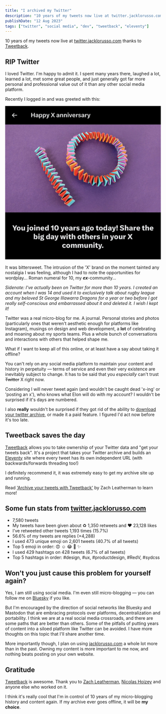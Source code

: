 ```yaml
---
title: "I archived my Twitter"
description: "10 years of my tweets now live at twitter.jacklorusso.com thanks to Tweetback"
publishDate: "12 Aug 2023"
tags: ["twitter", "social media", "dev", "tweetback", "eleventy"]
---
```


10 years of my tweets now live at [twitter.jacklorusso.com](https://twitter.jacklorusso.com) thanks to [Tweetback](https://github.com/tweetback/tweetback).

## RIP Twitter

I loved Twitter. I'm happy to admit it. I spent many years there, laughed a lot, learned a lot, met some great people, and just generally got far more personal and professional value out of it than any other social media platform.

Recently I logged in and was greeted with this:

![Screenshot from Twitter with text that reads "Happy X anniversary! You joined 10 years ago today! Share the big day with others in your X community." There is a picture with a stylised origami '10'.](./twitter-10.jpg)

It was bittersweet. The intrusion of the 'X' brand on the moment tainted any nostalgia I was feeling, although I had to note the opportunities for wordplay... Roman numeral for 10, my _**ex**_-community...

_Sidenote: I've actually been on Twitter for more than 10 years. I created an account when I was 14 and used it to exclusively talk about rugby league and my beloved St George Illawarra Dragons for a year or two before I got really self-conscious and embarrassed about it and deleted it. I wish I kept it!_

Twitter was a real micro-blog for me. A journal. Personal stories and photos (particularly ones that weren't aesthetic enough for platforms like Instagram), musings on design and web development, a **lot** of celebrating and moaning about my sports teams. Plus a whole bunch of conversations and interactions with others that helped shape me.

What if I want to keep all of this online, or at least have a say about taking it offline?

You can't rely on any social media platform to maintain your content and history in perpetuity — terms of service and even their very existence are inevitably subject to change. It has to be said that you _especially_ can't trust ~~Twitter~~ X right now.

Considering I will never tweet again (and wouldn't be caught dead 'x-ing' or 'posting an x'), who knows what Elon will do with my account? I wouldn't be surprised if it's days are numbered.

I also **really** wouldn't be surprised if they got rid of the ability to [download your twitter archive](https://help.twitter.com/en/managing-your-account/how-to-download-your-twitter-archive), or made it a paid feature. I figured I'd act now before it's too late.

## Tweetback saves the day

[Tweetback](https://github.com/tweetback/tweetback/) allows you to take ownership of your Twitter data and "get your tweets back". It's a project that takes your Twitter archive and builds an [Eleventy](https://www.11ty.dev) site where every tweet has its own independent URL (with backwards/forwards threading too!)

I definitely recommend it, it was extremely easy to get my archive site up and running.

Read ['Archive your tweets with Tweetback'](https://www.zachleat.com/web/tweetback/) by Zach Leatherman to learn more!

## Some fun stats from [twitter.jacklorusso.com](https://twitter.jacklorusso.com)

- 7,580 tweets
- My tweets have been given about ♻️ 1,350 retweets and ❤️ 23,128 likes
- I’ve retweeted other tweets 1,193 times (15.7%)
- 56.6% of my tweets are replies (×4,288)
- I used 473 unique emoji on 2,601 tweets (40.7% of all tweets)
- Top 5 emoji in order: 😍 ☺️ 😂 🙌 ✨
- I used 429 hashtags on 428 tweets (6.7% of all tweets)
- Top 5 hashtags in order: #design, #ux, #productdesign, #RedV, #sydcss

## Won't you just cause this problem for yourself again?

Yes, I am still using social media. I'm even still micro-blogging — you can follow me on [Bluesky](https://bsky.app/profile/jacklorusso.com) if you like.

But I'm encouraged by the direction of social networks like Bluesky and Mastodon that are embracing protocols over platforms, decentralization and portability. I think we are at a real social media crossroads, and there are some paths that are better than others. Some of the pitfalls of putting years of content into a siloed platform like Twitter can be avoided. I have more thoughts on this topic that I'll share another time.

More importantly though, I plan on using [jacklorusso.com](/) a whole lot more than in the past. Owning my content is more important to me now, and nothing beats posting on your own website.

## Gratitude

[Tweetback](https://github.com/tweetback/tweetback/) is awesome. Thank you to [Zach Leatherman](https://www.zachleat.com), [Nicolas Hoizey](https://nicolas-hoizey.com) and anyone else who worked on it.

I think it's really cool that I'm in control of 10 years of my micro-blogging history and content again. If my archive ever goes offline, it will be **my choice**.
